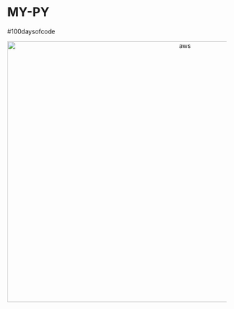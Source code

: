 # MY-PY

#100daysofcode
<p align="middle"> <img src="https://pythoncoursesonline.com/wp-content/uploads/2020/11/python-pro-bootcamp.jpg" alt="aws" width="800" height="600"/> 

